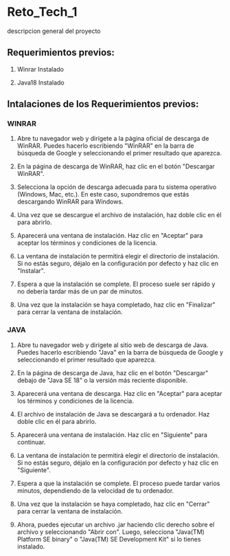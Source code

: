 # Reto_Tech_1

descripcion general del proyecto

## Requerimientos previos:

1. Winrar Instalado

2. Java18 Instalado

## Intalaciones de los Requerimientos previos:

### WINRAR

1. Abre tu navegador web y dirígete a la página oficial de descarga de WinRAR. Puedes hacerlo escribiendo "WinRAR" en la barra de búsqueda de Google y seleccionando el primer resultado que aparezca.

2. En la página de descarga de WinRAR, haz clic en el botón "Descargar WinRAR".

3. Selecciona la opción de descarga adecuada para tu sistema operativo (Windows, Mac, etc.). En este caso, supondremos que estás descargando WinRAR para Windows.

4. Una vez que se descargue el archivo de instalación, haz doble clic en él para abrirlo.

5. Aparecerá una ventana de instalación. Haz clic en "Aceptar" para aceptar los términos y condiciones de la licencia.

6. La ventana de instalación te permitirá elegir el directorio de instalación. Si no estás seguro, déjalo en la configuración por defecto y haz clic en "Instalar".

7. Espera a que la instalación se complete. El proceso suele ser rápido y no debería tardar más de un par de minutos.

8. Una vez que la instalación se haya completado, haz clic en "Finalizar" para cerrar la ventana de instalación.

### JAVA

1. Abre tu navegador web y dirígete al sitio web de descarga de Java. Puedes hacerlo escribiendo "Java" en la barra de búsqueda de Google y seleccionando el primer resultado que aparezca.

2. En la página de descarga de Java, haz clic en el botón "Descargar" debajo de "Java SE 18" o la versión más reciente disponible.

3. Aparecerá una ventana de descarga. Haz clic en "Aceptar" para aceptar los términos y condiciones de la licencia.

4. El archivo de instalación de Java se descargará a tu ordenador. Haz doble clic en él para abrirlo.

5. Aparecerá una ventana de instalación. Haz clic en "Siguiente" para continuar.

6. La ventana de instalación te permitirá elegir el directorio de instalación. Si no estás seguro, déjalo en la configuración por defecto y haz clic en "Siguiente".

7. Espera a que la instalación se complete. El proceso puede tardar varios minutos, dependiendo de la velocidad de tu ordenador.

8. Una vez que la instalación se haya completado, haz clic en "Cerrar" para cerrar la ventana de instalación.

9. Ahora, puedes ejecutar un archivo .jar haciendo clic derecho sobre el archivo y seleccionando "Abrir con". Luego, selecciona "Java(TM) Platform SE binary" o "Java(TM) SE Development Kit" si lo tienes instalado.
